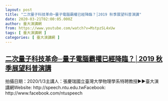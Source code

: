 ```yaml
---
layout: post
title: "二次量子科技革命─量子電腦霸權已經降臨？│2019 秋季展望科普演講"
date: 2020-03-21T02:00:05.000Z
author: 臺大演講網
from: https://www.youtube.com/watch?v=MstpzSL4xUw
tags: [ 臺大演講網 ]
categories: [ 臺大演講網 ]
---
```

<!--1584756005000-->
[二次量子科技革命─量子電腦霸權已經降臨？│2019 秋季展望科普演講](https://www.youtube.com/watch?v=MstpzSL4xUw)
------

<div>
拍攝日期：2020/1/3主講人：張慶瑞國立臺灣大學物理學系特聘教授►►臺大演講網Website: http://speech.ntu.edu.twFacebook: http://www.facebook.com/ntuspeech
</div>
